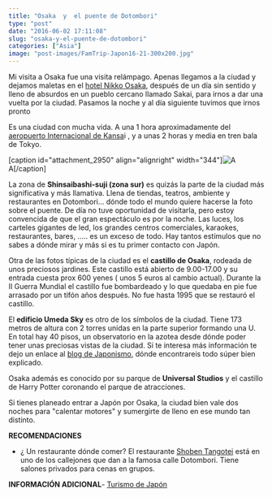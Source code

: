 ```yaml
---
title: "Osaka  y  el puente de Dotombori"
type: "post"
date: "2016-06-02 17:11:08"
slug: "osaka-y-el-puente-de-dotombori"
categories: ["Asia"]
image: "post-images/FamTrip-Japon16-21-300x200.jpg"
---
```


Mi visita a Osaka fue una visita relámpago. Apenas llegamos a la ciudad y dejamos maletas en el [hotel Nikko Osaka](http://www.missviajes.com/hotel-nikko-osaka/), después de un día sin sentido y lleno de absurdos en un pueblo cercano llamado Sakai, para irnos a dar una vuelta por la ciudad. Pasamos la noche y al día siguiente tuvimos que irnos pronto



Es una ciudad con mucha vida. A una 1 hora aproximadamente del[ aeropuerto Internacional de Kansa](http://www.kansai-airport.or.jp/en/index.asp)i , y a unas 2 horas y media en tren bala de Tokyo.



  
  
[caption id="attachment_2950" align="alignright" width="344"]![A](post-images/FamTrip-Japon16-21-300x200.jpg) A[/caption]  
  
La zona de **Shinsaibashi-suji (zona sur)** es quizás la parte de la ciudad más significativa y más llamativa. Llena de tiendas, teatros, ambiente y restaurantes en Dotombori... dónde todo el mundo quiere hacerse la foto sobre el puente. De día no tuve oportunidad de visitarla, pero estoy convencida de que el gran espectáculo es por la noche. Las luces, los carteles gigantes de led, los grandes centros comerciales, karaokes, restaurantes, bares, ..... es un exceso de todo. Hay tantos estímulos que no sabes a dónde mirar y más si es tu primer contacto con Japón.  
  




Otra de las fotos típicas de la ciudad es el **castillo de Osaka**, rodeada de unos preciosos jardines. Este castillo está abierto de 9.00-17.00 y su entrada cuesta prox 600 yenes ( unos 5 euros al cambio actual). Durante la II Guerra Mundial el castillo fue bombardeado y lo que quedaba en pie fue arrasado por un tifón años después. No fue hasta 1995 que se restauró el castillo.

El **edificio Umeda Sky** es otro de los símbolos de la ciudad. Tiene 173 metros de altura con 2 torres unidas en la parte superior formando una U. En total hay 40 pisos, un observatorio en la azotea desde dónde poder tener unas preciosas vistas de la ciudad. Si te interesa más información te dejo un enlace al [blog de Japonismo](http://japonismo.com/blog/viaje-a-japon-el-umeda-sky-building-de-osaka), dónde encontrareis todo súper bien explicado.



Osaka además es conocido por su parque de **Universal Studios** y el castillo de Harry Potter coronando el parque de atracciones.

Si tienes planeado entrar a Japón por Osaka, la ciudad bien vale dos noches para "calentar motores" y sumergirte de lleno en ese mundo tan distinto.





**RECOMENDACIONES**

- ¿ Un restaurante dónde comer? El restaurante [Shoben Tangotei](http://www.osaka-info.jp/en/gourmet/japanese/post_24.html) está en uno de los callejones que dan a la famosa calle Dotombori. Tiene salones privados para cenas en grupos.

**INFORMACIÓN ADICIONAL**- [Turismo de Japón ](https://www.turismo-japon.es/descubrir-japon/japon-por-zonas/kansai/excursiones-en-kansai/osaka-ken)